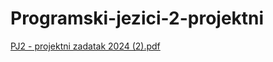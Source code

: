 # Programski-jezici-2-projektni
[PJ2 - projektni zadatak 2024 (2).pdf](https://github.com/user-attachments/files/20654503/PJ2.-.projektni.zadatak.2024.2.pdf)
